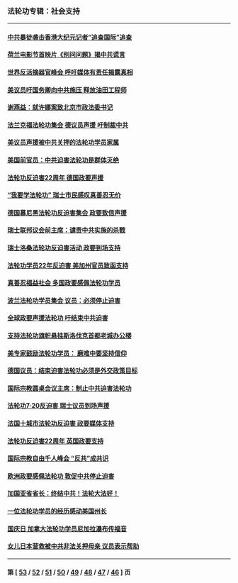 ### 法轮功专辑：社会支持
---
#### [中共暴徒袭击香港大纪元记者“追查国际”追查](../../pages/nf4386/n13343404.md?11010430) 
#### [荷兰电影节首映片《别问问题》揭中共谎言](../../pages/nf4386/n13321179.md?11010430) 
#### [世界反活摘器官峰会 呼吁媒体有责任揭露真相](../../pages/nf4386/n13264475.md?11010430) 
#### [美议员吁国务卿向中共施压 释放油田工程师](../../pages/nf4386/n13233845.md?11010430) 
#### [谢燕益：就许娜案致北京市政法委书记](../../pages/nf4386/n13182701.md?11010430) 
#### [法兰克福法轮功集会 德议员声援 吁制裁中共](../../pages/nf4386/n13175975.md?11010430) 
#### [美议员声援被中共关押的法轮功学员家属](../../pages/nf4386/n13158310.md?11010430) 
#### [美国前官员：中共迫害法轮功是群体灭绝](../../pages/nf4386/n13157750.md?11010430) 
#### [法轮功反迫害22周年 德国政要声援](../../pages/nf4386/n13143632.md?11010430) 
#### [“我要学法轮功” 瑞士市民感叹真善忍无价](../../pages/nf4386/n13129633.md?11010430) 
#### [德国慕尼黑法轮功反迫害集会 政要致信声援](../../pages/nf4386/n13129148.md?11010430) 
#### [瑞士联邦议会前主席：谴责中共实施的杀戮](../../pages/nf4386/n13127336.md?11010430) 
#### [瑞士洛桑法轮功反迫害活动 政要到场支持](../../pages/nf4386/n13119398.md?11010430) 
#### [法轮功学员22年反迫害 美加州官员致函支持](../../pages/nf4386/n13118879.md?11010430) 
#### [真善忍福益社会 多国政要感佩法轮功学员](../../pages/nf4386/n13116951.md?11010430) 
#### [波兰法轮功学员集会 议员：必须停止迫害](../../pages/nf4386/n13116685.md?11010430) 
#### [全球政要声援法轮功 吁结束中共迫害](../../pages/nf4386/n13114441.md?11010430) 
#### [支持法轮功旗帜悬挂斯洛伐克首都老城办公楼](../../pages/nf4386/n13112261.md?11010430) 
#### [美专家鼓励法轮功学员： 磨难中要坚持信仰](../../pages/nf4386/n13108359.md?11010430) 
#### [德国议员：结束迫害法轮功必须是外交政策目标](../../pages/nf4386/n13109600.md?11010430) 
#### [国际宗教圆桌会议主席：制止中共迫害法轮功](../../pages/nf4386/n13108177.md?11010430) 
#### [法轮功7·20反迫害 瑞士议员到场声援](../../pages/nf4386/n13107072.md?11010430) 
#### [法国十城市法轮功反迫害 政要媒体支持](../../pages/nf4386/n13104833.md?11010430) 
#### [法轮功反迫害22周年 英国政要支持](../../pages/nf4386/n13091349.md?11010430) 
#### [国际宗教自由千人峰会 “反共”成共识](../../pages/nf4386/n13091403.md?11010430) 
#### [欧洲政要感佩法轮功 敦促中共停止迫害](../../pages/nf4386/n13090743.md?11010430) 
#### [加国亚省省长：终结中共！法轮大法好！](../../pages/nf4386/n13084394.md?11010430) 
#### [一位法轮功学员的经历感动美国州长](../../pages/nf4386/n13078953.md?11010430) 
#### [国庆日 加拿大法轮功学员尼加拉瀑布传福音](../../pages/nf4386/n13064493.md?11010430) 
#### [女儿日本营救被中共非法关押母亲 议员表示帮助](../../pages/nf4386/n13053042.md?11010430) 

---
#### 第 [ [53](./53.md?11010430) / [52](./52.md?11010430) / [51](./51.md?11010430) / [50](./50.md?11010430) / [49](./49.md?11010430) / [48](./48.md?11010430) / [47](./47.md?11010430) / [46](./46.md?11010430) ] 页
